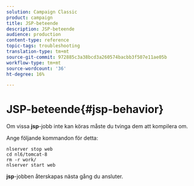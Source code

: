 ```yaml
---
solution: Campaign Classic
product: campaign
title: JSP-beteende
description: JSP-beteende
audience: production
content-type: reference
topic-tags: troubleshooting
translation-type: tm+mt
source-git-commit: 972885c3a38bcd3a260574bacbb3f507e11ae05b
workflow-type: tm+mt
source-wordcount: '36'
ht-degree: 16%

---
```



# JSP-beteende{#jsp-behavior}

Om vissa **jsp**-jobb inte kan köras måste du tvinga dem att kompilera om.

Ange följande kommandon för detta:

```
nlserver stop web
cd nl6/tomcat-8
rm -r work/
nlserver start web
```

**jsp**-jobben återskapas nästa gång du ansluter.

